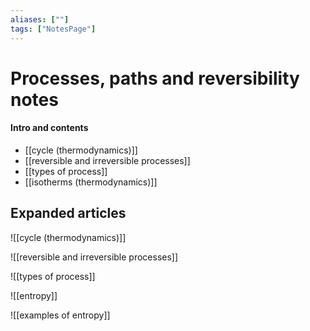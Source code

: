 ```yaml
---
aliases: [""]
tags: ["NotesPage"]
---
```


# Processes, paths and reversibility notes

#### Intro and contents
- [[cycle (thermodynamics)]]
- [[reversible and irreversible processes]]
- [[types of process]]
- [[isotherms (thermodynamics)]]


## Expanded articles
![[cycle (thermodynamics)]]

![[reversible and irreversible processes]]

![[types of process]]

![[entropy]]

![[examples of entropy]]